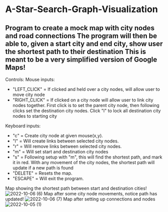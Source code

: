 # A-Star-Search-Graph-Visualization
Program to create a mock map with city nodes and road connections
The program will then be able to, given a start city and end city, show user the shortest path to their destination
This is meant to be a very simplified version of Google Maps!
-----------------------------------
Controls:
Mouse inputs:
- "LEFT_CLICK"  = If clicked and held over a city nodes, will allow user to move city node
- "RIGHT_CLICK" = If clicked on a city node will allow user to link city nodes together.
                First click is to set the parent city node, then following clicks set the destination 
                city nodes. Click "l" to lock all destination city nodes to starting city

Keyboard inputs:
- "c"      = Create city node at given mouse(x,y).
- "l"      = Will create links between selected city nodes.
- "r"      = Will remove links between selected city nodes.
- "m"      = Will set start and destination city nodes
- "s"      = Following setup with "m", this will find the shortest path, and mark it in red. With any movement of the city nodes,
             the shortest path will update if a new path is found
- "DELETE" = Resets the map.
- "ESCAPE" = Will exit the program.

Map showing the shortest path between start and destination cities!
![2022-10-06 (6)](https://user-images.githubusercontent.com/62959991/194217646-e652eeda-b37d-47de-85f4-958f9d320e3e.png)
Map after some city node movements, notice path has updated!
![2022-10-06 (7)](https://user-images.githubusercontent.com/62959991/194217686-d4a4b919-a3e6-452c-8e19-28a0f087741a.png)
Map after setting up connections and nodes
![2022-10-05 (1)](https://user-images.githubusercontent.com/62959991/193979555-83928077-aeb5-40b7-9c3d-14d4006c3c28.png)
